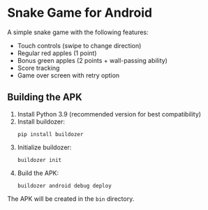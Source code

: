 # Snake Game for Android

A simple snake game with the following features:
- Touch controls (swipe to change direction)
- Regular red apples (1 point)
- Bonus green apples (2 points + wall-passing ability)
- Score tracking
- Game over screen with retry option

## Building the APK

1. Install Python 3.9 (recommended version for best compatibility)
2. Install buildozer:
   ```
   pip install buildozer
   ```
3. Initialize buildozer:
   ```
   buildozer init
   ```
4. Build the APK:
   ```
   buildozer android debug deploy
   ```

The APK will be created in the `bin` directory.
